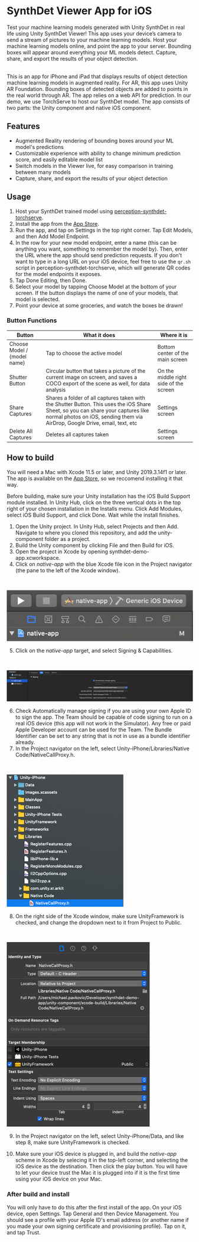 # SynthDet Viewer App for iOS
Test your machine learning models generated with Unity SynthDet in real life using Unity SynthDet Viewer! This app uses your device’s camera to send a stream of pictures to your machine learning models. Host your machine learning models online, and point the app to your server. Bounding boxes will appear around everything your ML models detect. Capture, share, and export the results of your object detection.

<br/>
This is an app for iPhone and iPad that displays results of object detection machine learning models in augmented reality. For AR, this app uses Unity AR Foundation. Bounding boxes of detected objects are added to points in the real world through AR. The app relies on a web API for prediction. In our demo, we use TorchServe to host our SynthDet model. The app consists of two parts: the Unity component and native iOS component. 

## Features
* Augmented Reality rendering of bounding boxes around your ML model's predictions
* Customizable experience with ability to change minimum prediction score, and easily editable model list
* Switch models in the Viewer live, for easy comparison in training between many models
* Capture, share, and export the results of your object detection

## Usage
1. Host your SynthDet trained model using [perception-synthdet-torchserve](https://github.com/Unity-Technologies/perception-synthdet-torchserve).
2. Install the app from the [App Store]().
3. Run the app, and tap on Settings in the top right corner. Tap Edit Models, and then Add Model Endpoint.
4. In the row for your new model endpoint, enter a name (this can be anything you want, something to remember the model by). Then, enter the URL where the app should send prediction requests. If you don't want to type in a long URL on your iOS device, feel free to use the `qr.sh` script in perception-synthdet-torchserve, which will generate QR codes for the model endpoints it exposes.
5. Tap Done Editing, then Done.
6. Select your model by tapping Choose Model at the bottom of your screen. If the button displays the name of one of your models, that model is selected.
7. Point your device at some groceries, and watch the boxes be drawn!

### Button Functions
| Button | What it does | Where it is |
| ------ | ------------ | ----------- |
| Choose Model / {model name} | Tap to choose the active model | Bottom center of the main screen |
| Shutter Button | Circular button that takes a picture of the current image on screen, and saves a COCO export of the scene as well, for data analysis | On the middle right side of the screen |
| Share Captures | Shares a folder of all captures taken with the Shutter Button. This uses the iOS Share Sheet, so you can share your captures like normal photos on iOS, sending them via AirDrop, Google Drive, email, text, etc | Settings screen |
| Delete All Captures | Deletes all captures taken | Settings screen |

## How to build
You will need a Mac with Xcode 11.5 or later, and Unity 2019.3.14f1 or later. The app is available on the [App Store](), so we reccomend installing it that way.
<br/>

Before building, make sure your Unity installation has the iOS Build Support module installed. In Unity Hub, click on the three vertical dots in the top right of your chosen installation in the Installs menu. Click Add Modules, select iOS Build Support, and click Done. Wait while the install finishes.
<br/>

1. Open the Unity project. In Unity Hub, select Projects and then Add. Navigate to where you cloned this repository, and add the unity-component folder as a project.
2. Build the Unity component by clicking File and then Build for iOS.
3. Open the project in Xcode by opening synthdet-demo-app.xcworkspace.
4. Click on _native-app_ with the blue Xcode file icon in the Project navigator (the pane to the left of the Xcode window).
<br/>

![native-app Project](docs/images/native-app-project.png)

5. Click on the _native-app_ target, and select Signing & Capabilities.
<br/>

![native-app Target and Signing](docs/images/signing.png)

6. Check Automatically manage signing if you are using your own Apple ID to sign the app. The Team should be capable of code signing to run on a real iOS device (this app will not work in the Simulator). Any free or paid Apple Developer account can be used for the Team. The Bundle Identifier can be set to any string that is not in use as a bundle identifier already.
7. In the Project navigator on the left, select Unity-iPhone/Libraries/Native Code/NativeCallProxy.h. 
<br/>

![NativeCallsProxy.h location](docs/images/header-location.png)

8. On the right side of the Xcode window, make sure UnityFramework is checked, and change the dropdown next to it from Project to Public.
<br/>

![NativeCallsProxy.h visibility](docs/images/header-visibility.png)

9. In the Project navigator on the left, select Unity-iPhone/Data, and like step 8, make sure UnityFramework is checked.

10. Make sure your iOS device is plugged in, and build the _native-app_ scheme in Xcode by selecing it in the top-left corner, and selecting the iOS device as the destination. Then click the play button. You will have to let your device trust the Mac it is plugged into if it is the first time using your iOS device on your Mac. 

### After build and install
You will only have to do this after the first install of the app. On your iOS device, open Settings. Tap General and then Device Management. You should see a profile with your Apple ID's email address (or another name if you made your own signing certificate and provisioning profile). Tap on it, and tap Trust. 
